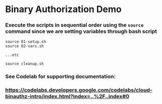 # Binary Authorization Demo

### Execute the scripts in sequential order using the `source` command since we are setting variables through bash script

```
source 01-setup.sh
source 02-vars.sh

...etc

source cleanup.sh
```

### See Codelab for supporting documentation:
### https://codelabs.developers.google.com/codelabs/cloud-binauthz-intro/index.html?index=..%2F..index#0
